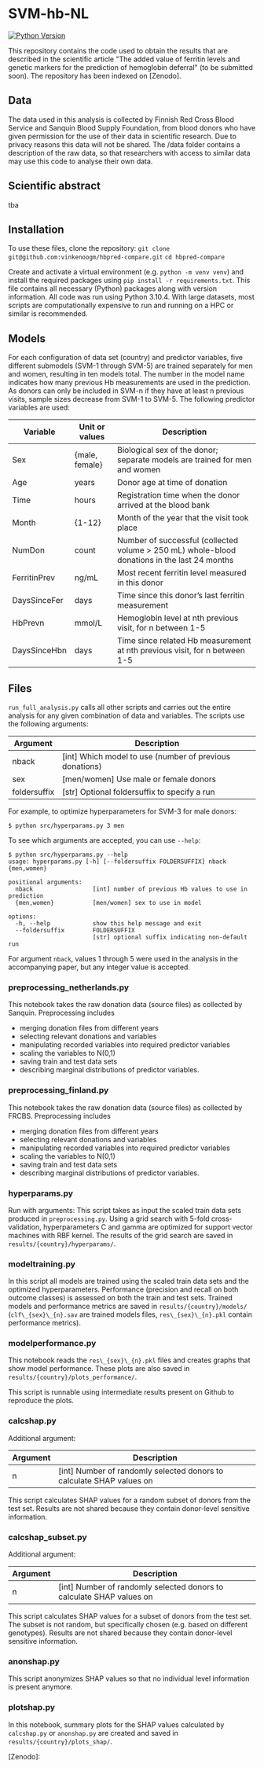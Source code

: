 # SVM-hb-NL

[![Python Version](https://img.shields.io/badge/Python-3.10-blue)](https://python.org)

This repository contains the code used to obtain the results that are described
in the scientific article "The added value of ferritin levels and genetic markers 
for the prediction of hemoglobin deferral" (to be submitted soon). 
The repository has been indexed on [Zenodo].


## Data 
The data used in this analysis is collected by Finnish Red Cross Blood Service
and Sanquin Blood Supply Foundation, from blood donors who have given permission 
for the use of their data in scientific research. Due to privacy reasons this data 
will not be shared. The /data folder contains a description of the raw data, so 
that researchers with access to similar data may use this code to analyse their own data.

## Scientific abstract
tba

## Installation
To use these files, clone the repository:
`git clone git@github.com:vinkenoogm/hbpred-compare.git`
`cd hbpred-compare`

Create and activate a virtual environment (e.g. `python -m venv venv`) and install the required packages using `pip install -r requirements.txt`. 
This file contains all necessary (Python) packages along with version information. All code was run using Python 3.10.4. With large datasets, 
most scripts are computationally expensive to run and running on a HPC or similar is recommended. 

## Models
For each configuration of data set (country) and predictor variables, five different 
submodels (SVM-1 through SVM-5) are trained separately for men and
women, resulting in ten models total. The number in the model name indicates how
many previous Hb measurements are used in the prediction. As donors can only be
included in SVM-n if they have at least n previous visits, sample sizes decrease
from SVM-1 to SVM-5. The following predictor variables are used:

Variable	 | Unit or values |	Description
-------------|----------------|----------------------------------------------------------------------------------------------
Sex	         | {male, female} |	Biological sex of the donor; separate models are trained for men and women
Age          | years          |	Donor age at time of donation
Time         | hours          |	Registration time when the donor arrived at the blood bank
Month        | {1-12}         |	Month of the year that the visit took place
NumDon       | count          |	Number of successful (collected volume > 250 mL) whole-blood donations in the last 24 months
FerritinPrev | ng/mL          |	Most recent ferritin level measured in this donor
DaysSinceFer | days           |	Time since this donor’s last ferritin measurement
HbPrevn      | mmol/L         |	Hemoglobin level at nth previous visit, for n between 1-5
DaysSinceHbn | days	          | Time since related Hb measurement at nth previous visit, for n between 1-5


## Files
`run_full_analysis.py` calls all other scripts and carries out the entire analysis for any given combination of data and variables. The scripts use the following arguments:

Argument     | Description
-------------|--------------------------------------------------------
nback        | [int] Which model to use (number of previous donations)
sex          | [men/women] Use male or female donors
foldersuffix | [str] Optional foldersuffix to specify a run 

For example, to optimize hyperparameters for SVM-3 for male donors:

```
$ python src/hyperparams.py 3 men
```

To see which arguments are accepted, you can use `--help`:

```
$ python src/hyperparams.py --help
usage: hyperparams.py [-h] [--foldersuffix FOLDERSUFFIX] nback {men,women}

positional arguments:
  nback                 [int] number of previous Hb values to use in prediction
  {men,women}           [men/women] sex to use in model

options:
  -h, --help            show this help message and exit
  --foldersuffix        FOLDERSUFFIX
                        [str] optional suffix indicating non-default run
```

For argument `nback`, values 1 through 5 were used in the analysis in the accompanying paper, but any integer value is accepted.

### preprocessing_netherlands.py
This notebook takes the raw donation data (source files) as collected by Sanquin.
Preprocessing includes
- merging donation files from different years
- selecting relevant donations and variables
- manipulating recorded variables into required predictor variables
- scaling the variables to N(0,1)
- saving train and test data sets
- describing marginal distributions of predictor variables.

### preprocessing_finland.py
This notebook takes the raw donation data (source files) as collected by FRCBS.
Preprocessing includes
- merging donation files from different years
- selecting relevant donations and variables
- manipulating recorded variables into required predictor variables
- scaling the variables to N(0,1)
- saving train and test data sets
- describing marginal distributions of predictor variables.

### hyperparams.py
Run with arguments: 
This script takes as input the scaled train data sets produced in
`preprocessing.py`. Using a grid search with 5-fold cross-validation,
hyperparameters C and gamma are optimized for support vector machines with RBF
kernel. The results of the grid search are saved in `results/{country}/hyperparams/`.

### modeltraining.py
In this script all models are trained using the scaled train data sets and the
optimized hyperparameters. Performance (precision and recall on both outcome
classes) is assessed on both the train and test sets. Trained models and
performance metrics are saved in `results/{country}/models/` (`clf\_{sex}\_{n}.sav` are
trained models files, `res\_{sex}\_{n}.pkl` contain performance metrics).

### modelperformance.py
This notebook reads the `res\_{sex}\_{n}.pkl` files and creates graphs that show
model performance. These plots are also saved in `results/{country}/plots_performance/`.

This script is runnable using intermediate results present on Github to reproduce
the plots.

### calcshap.py
Additional argument:

Argument     | Description
-------------|---------------------------------------------------------------------
n            | [int] Number of randomly selected donors to calculate SHAP values on

This script calculates SHAP values for a random subset of donors from the test
set. Results are not shared because they contain donor-level sensitive information.

### calcshap_subset.py
Additional argument:

Argument     | Description
-------------|---------------------------------------------------------------------
n            | [int] Number of randomly selected donors to calculate SHAP values on

This script calculates SHAP values for a subset of donors from the test
set. The subset is not random, but specifically chosen (e.g. based on different genotypes). Results are not shared because they contain donor-level sensitive information.

### anonshap.py
This script anonymizes SHAP values so that no individual level information is present anymore. 

### plotshap.py
In this notebook, summary plots for the SHAP values calculated by
`calcshap.py` or `anonshap.py` are created and saved in `results/{country}/plots_shap/`.

[Zenodo]: 
